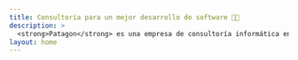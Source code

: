 ```yaml
---
title: Consultoría para un mejor desarrollo de software 🧑‍💻
description: >
  <strong>Patagon</strong> es una empresa de consultoría informática en 🇨🇱. Asesoramos a nuestros clientes para <b>innovar en el rendimiento y desarrollo de soluciones de software</b>.</b>
layout: home 
---
```


